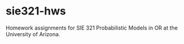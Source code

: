 # sie321-hws
Homework assignments for SIE 321 Probabilistic Models in OR at the University of Arizona.

